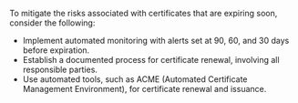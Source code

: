 To mitigate the risks associated with certificates that are expiring soon, consider the following:

- Implement automated monitoring with alerts set at 90, 60, and 30 days before expiration.
- Establish a documented process for certificate renewal, involving all responsible parties.
- Use automated tools, such as ACME (Automated Certificate Management Environment), for certificate renewal and issuance.
 